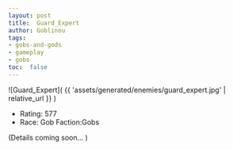 ```yaml
---
layout: post
title:  Guard_Expert
author: Goblinou
tags:
- gobs-and-gods
- gameplay
- gobs
toc:  false
---
```


![Guard_Expert]( {{ 'assets/generated/enemies/guard_expert.jpg' | relative_url }} )
- Rating: 577
- Race: Gob  Faction:Gobs

(Details coming soon... )